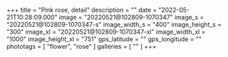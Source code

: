 +++
title = "Pink rose, detail"
description = ""
date = "2022-05-21T10:28:09.000"
image = "20220521@102809-1070347"
image_s = "20220521@102809-1070347-s"
image_width_s = "400"
image_height_s = "300"
image_xl = "20220521@102809-1070347-xl"
image_width_xl = "1000"
image_height_xl = "751"
gps_latitude = ""
gps_longitude = ""
phototags = [ "flower", "rose" ]
galleries = [ "" ]
+++
